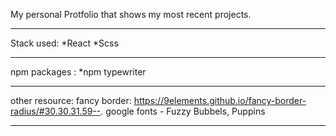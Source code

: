 My personal Protfolio that shows my most recent projects.
******
Stack used:
*React
*Scss
******
npm packages :
*npm typewriter
******
other resource:
fancy border:
https://9elements.github.io/fancy-border-radius/#30.30.31.59--.
google fonts - Fuzzy Bubbels, Puppins

*******
